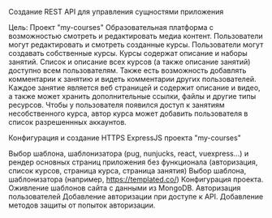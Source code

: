 Создание REST API для управления сущностями приложения

Цель:
Проект "my-courses"
Образовательная платформа с возможностью смотреть и редактировать медиа контент.
Пользователи могут редактировать и смотреть созданные курсы.
Пользователи могут создавать собственные курсы.
Курсы содержат описание и наборы занятий.
Список и описание всех курсов (а также описание занятий) доступно всем пользователям.
Также есть возможность добавлять комментарии к занятию и видеть комментарии других пользователей.
Каждое занятие является веб страницей и содержит описание и видео, а также может хранить дополнительные ссылки, файлы и
другие типы ресурсов.
Чтобы у пользователя появился доступ к занятиям несобственного курса, автор курса может добавить пользователя в список
разрешеннных аккаунтов.

Конфигурация и создание HTTPS ExpressJS проекта "my-courses"

Выбор шаблона, шаблонизатора (pug, nunjucks, react, vuexpress...) и рендер основных страниц
приложения без функционала (авторизация, список курсов, страница курса, страница занятия)
Выбор шаблона, шаблонизатора (например, https://templated.co/)
Конфигурация проекта.
Оживление шаблонов сайта с данными из MongoDB.
Авторизация пользователей
Добавление авторизации при доступе к API.
Добавление методов защиты от попыток авторизации.